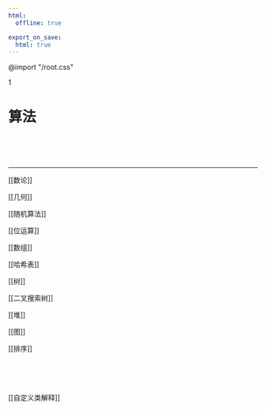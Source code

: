 ```yaml
---
html:
  offline: true

export_on_save:
  html: true
---
```


@import "/root.css"

1

# 算法

<br>
<br>
<br>

---

<!-- @import "数论.md" -->
[[数论]]
<!-- @import "几何.md" -->
[[几何]]
<!-- @import "随机算法.md" -->
[[随机算法]]
<!-- @import "位运算.md" -->
[[位运算]]
<!-- @import "数组.md" -->
[[数组]]
<!-- @import "哈希表.md" -->
[[哈希表]]
<!-- @import "树.md" -->
[[树]]
<!-- @import "二叉搜索树.md" -->
[[二叉搜索树]]
<!-- @import "堆.md" -->
[[堆]]
<!-- @import "图.md" -->
[[图]]
<!-- @import "排序.md" -->
[[排序]]

<br>
<br>
<br>

<!-- @import "自定义类解释.md" -->
[[自定义类解释]]












